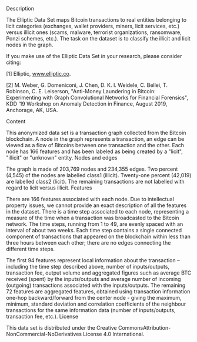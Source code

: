Description

The Elliptic Data Set maps Bitcoin transactions to real entities belonging to licit categories (exchanges, wallet providers, miners, licit services, etc.) versus illicit ones (scams, malware, terrorist organizations, ransomware, Ponzi schemes, etc.). The task on the dataset is to classify the illicit and licit nodes in the graph.

If you make use of the Elliptic Data Set in your research, please consider citing:

[1] Elliptic, www.elliptic.co.

[2] M. Weber, G. Domeniconi, J. Chen, D. K. I. Weidele, C. Bellei, T. Robinson, C. E. Leiserson, "Anti-Money Laundering in Bitcoin: Experimenting with Graph Convolutional Networks for Financial Forensics", KDD ’19 Workshop on Anomaly Detection in Finance, August 2019, Anchorage, AK, USA.

Content

This anonymized data set is a transaction graph collected from the Bitcoin blockchain. A node in the graph represents a transaction, an edge can be viewed as a flow of Bitcoins between one transaction and the other. Each node has 166 features and has been labeled as being created by a "licit", "illicit" or "unknown" entity.
Nodes and edges

The graph is made of 203,769 nodes and 234,355 edges. Two percent (4,545) of the nodes are labelled class1 (illicit). Twenty-one percent (42,019) are labelled class2 (licit). The remaining transactions are not labelled with regard to licit versus illicit.
Features

There are 166 features associated with each node. Due to intellectual property issues, we cannot provide an exact description of all the features in the dataset. There is a time step associated to each node, representing a measure of the time when a transaction was broadcasted to the Bitcoin network. The time steps, running from 1 to 49, are evenly spaced with an interval of about two weeks. Each time step contains a single connected component of transactions that appeared on the blockchain within less than three hours between each other; there are no edges connecting the different time steps.

The first 94 features represent local information about the transaction – including the time step described above, number of inputs/outputs, transaction fee, output volume and aggregated figures such as average BTC received (spent) by the inputs/outputs and average number of incoming (outgoing) transactions associated with the inputs/outputs. The remaining 72 features are aggregated features, obtained using transaction information one-hop backward/forward from the center node - giving the maximum, minimum, standard deviation and correlation coefficients of the neighbour transactions for the same information data (number of inputs/outputs, transaction fee, etc.).
License

This data set is distributed under the Creative CommonsAttribution-NonCommercial-NoDerivatives License 4.0 International. 

